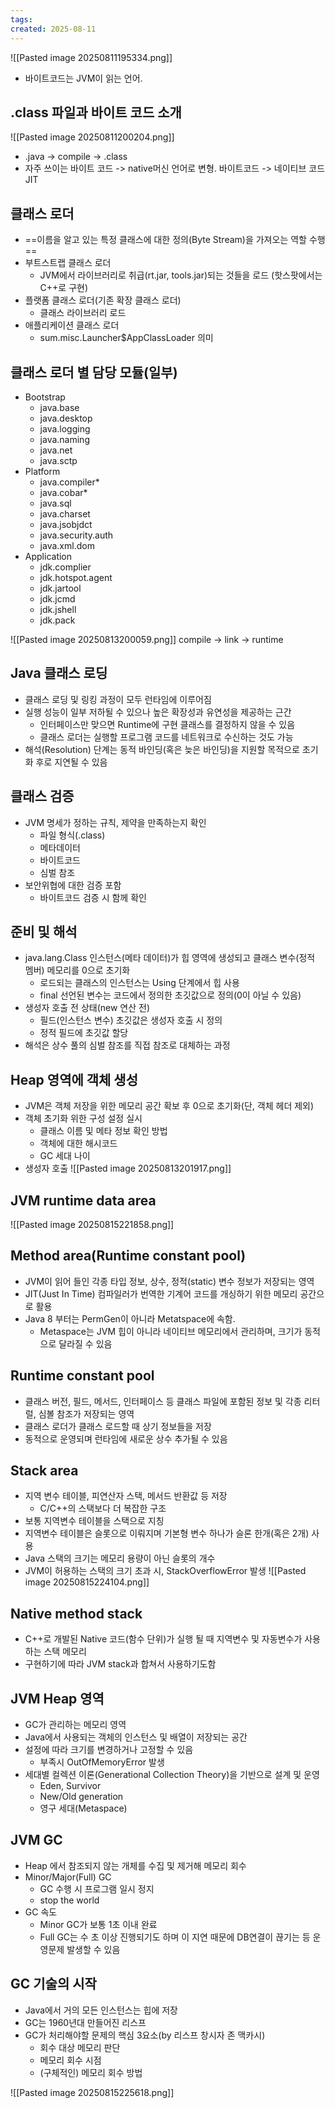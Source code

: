 ```yaml
---
tags: 
created: 2025-08-11
---
```

![[Pasted image 20250811195334.png]]

- 바이트코드는 JVM이 읽는 언어.
## .class 파일과 바이트 코드 소개
![[Pasted image 20250811200204.png]]
- .java -> compile -> .class
- 자주 쓰이는 바이트 코드 -> native머신 언어로 변형. 바이트코드 -> 네이티브 코드 JIT

## 클래스 로더
- ==이름을 알고 있는 특정 클래스에 대한 정의(Byte Stream)을 가져오는 역할 수행==
- 부트스트랩 클래스 로더
	- JVM에서 라이브러리로 취급(rt.jar, tools.jar)되는 것들을 로드 (핫스팟에서는 C++로 구현)
- 플랫폼 클래스 로더(기존 확장 클래스 로더)
	- 클래스 라이브러리 로드
- 애플리케이션 클래스 로더
	- sum.misc.Launcher$AppClassLoader 의미

## 클래스 로더 별 담당 모듈(일부)
- Bootstrap
	- java.base
	- java.desktop
	- java.logging
	- java.naming
	- java.net
	- java.sctp
- Platform
	- java.compiler*
	- java.cobar*
	- java.sql
	- java.charset
	- java.jsobjdct
	- java.security.auth
	- java.xml.dom
- Application
	- jdk.complier
	- jdk.hotspot.agent
	- jdk.jartool
	- jdk.jcmd
	- jdk.jshell
	- jdk.pack

![[Pasted image 20250813200059.png]]
compile -> link -> runtime

## Java 클래스 로딩
- 클래스 로딩 및 링킹 과정이 모두 런타임에 이루어짐
- 실행 성능이 일부 저하될 수 있으나 높은 확장성과 유연성을 제공하는 근간
	- 인터페이스만 맞으면 Runtime에 구현 클래스를 결정하지 않을 수 있음
	- 클래스 로더는 실행할 프로그램 코드를 네트워크로 수신하는 것도 가능
- 해석(Resolution) 단계는 동적 바인딩(혹은 늦은 바인딩)을 지원할 목적으로 초기화 후로 지연될 수 있음
## 클래스 검증
- JVM 명세가 정하는 규칙, 제약을 만족하는지 확인
	- 파일 형식(.class)
	- 메타데이터
	- 바이트코드
	- 심벌 참조
- 보안위협에 대한 검증 포함
	- 바이트코드 검증 시 함께 확인
## 준비 및 해석
- java.lang.Class 인스턴스(메타 데이터)가 힙 영역에 생성되고 클래스 변수(정적 멤버) 메모리를 0으로 초기화
	- 로드되는 클래스의 인스턴스는 Using 단계에서 힙 사용
	- final 선언된 변수는 코드에서 정의한 초깃값으로 정의(0이 아닐 수 있음)
- 생성자 호출 전 상태(new 연산 전)
	- 필드(인스턴스 변수) 초깃값은 생성자 호출 시 정의
	- 정적 필드에 초깃값 할당
- 해석은 상수 풀의 심벌 참조를 직접 참조로 대체하는 과정
## Heap 영역에 객체 생성
- JVM은 객체 저장을 위한 메모리 공간 확보 후 0으로 초기화(단, 객체 헤더 제외)
- 객체 초기화 위한 구성 설정 실시
	- 클래스 이름 및 메타 정보 확인 방법
	- 객체에 대한 해시코드
	- GC 세대 나이
- 생성자 호출
![[Pasted image 20250813201917.png]]

## JVM runtime data area
![[Pasted image 20250815221858.png]]
## Method area(Runtime constant pool)
- JVM이 읽어 들인 각종 타입 정보, 상수, 정적(static) 변수 정보가 저장되는 영역
- JIT(Just In Time) 컴파일러가 번역한 기계어 코드를 개싱하기 위한 메모리 공간으로 활용
- Java 8 부터는 PermGen이 아니라 Metatspace에 속함.
	- Metaspace는 JVM 힙이 아니라 네이티브 메모리에서 관리하며, 크기가 동적으로 달라질 수 있음
## Runtime constant pool
- 클래스 버전, 필드, 메서드, 인터페이스 등 클래스 파일에 포함된 정보 및 각종 리터럴, 심볼 참조가 저장되는 영역
- 클래스 로더가 클래스 로드할 때 상기 정보들을 저장
- 동적으로 운영되며 런타임에 새로운 상수 추가될 수 있음

## Stack area
- 지역 변수 테이블, 피연산자 스택, 메서드 반환값 등 저장
	- C/C++의 스택보다 더 복잡한 구조
- 보통 지역변수 테이블을 스택으로 지칭
- 지역변수 테이블은 슬롯으로 이뤄지며 기본형 변수 하나가 슬론 한개(혹은 2개) 사용
- Java 스택의 크기는 메모리 용량이 아닌 슬롯의 개수
- JVM이 허용하는 스택의 크기 초과 시, StackOverflowError 발생
![[Pasted image 20250815224104.png]]
## Native method stack
- C++로 개발된 Native 코드(함수 단위)가 실행 될 때 지역변수 및 자동변수가 사용하는 스택 메모리
- 구현하기에 따라 JVM stack과 합쳐서 사용하기도함

## JVM Heap 영역
- GC가 관리하는 메모리 영역
- Java에서 사용되는 객체의 인스턴스 및 배열이 저장되는 공간
- 설정에 따라 크기를 변경하거나 고정할 수 있음
	- 부족시 OutOfMemoryError 발생
- 세대별 컬렉션 이론(Generational Collection Theory)을 기반으로 설계 및 운영
	- Eden, Survivor
	- New/Old generation
	- 영구 세대(Metaspace)

## JVM GC
- Heap 에서 참조되지 않는 개체를 수집 및 제거해 메모리 회수
- Minor/Major(Full) GC
	- GC 수행 시 프로그램 일시 정지
	- stop the world
- GC 속도
	- Minor GC가 보통 1초 이내 완료
	- Full GC는 수 초 이상 진행되기도 하며 이 지연 때문에 DB연결이 끊기는 등 운영문제 발생할 수 있음

## GC 기술의 시작
- Java에서 거의 모든 인스턴스는 힙에 저장
- GC는 1960년대 만들어진 리스프
- GC가 처리해야할 문제의 핵심 3요소(by 리스프 창시자 존 맥카시)
	- 회수 대상 메모리 판단
	- 메모리 회수 시점
	- (구체적인) 메모리 회수 방법
	

![[Pasted image 20250815225618.png]]